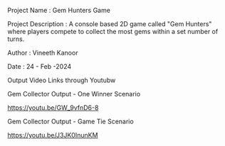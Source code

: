 Project Name : Gem Hunters Game

Project Description : A console based 2D game called "Gem Hunters" where players compete to collect the most gems within a set number of turns.

Author : Vineeth Kanoor

Date : 24 - Feb -2024

Output Video Links through Youtubw

Gem Collector Output - One Winner Scenario

https://youtu.be/GW_9vfnD6-8

Gem Collector Output - Game Tie Scenario

https://youtu.be/J3JK0InunKM

